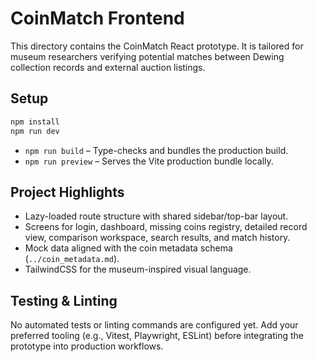 # CoinMatch Frontend

This directory contains the CoinMatch React prototype. It is tailored for museum researchers verifying potential matches between Dewing collection records and external auction listings.

## Setup

```bash
npm install
npm run dev
```

- `npm run build` – Type-checks and bundles the production build.
- `npm run preview` – Serves the Vite production bundle locally.

## Project Highlights

- Lazy-loaded route structure with shared sidebar/top-bar layout.
- Screens for login, dashboard, missing coins registry, detailed record view, comparison workspace, search results, and match history.
- Mock data aligned with the coin metadata schema (`../coin_metadata.md`).
- TailwindCSS for the museum-inspired visual language.

## Testing & Linting

No automated tests or linting commands are configured yet. Add your preferred tooling (e.g., Vitest, Playwright, ESLint) before integrating the prototype into production workflows.

